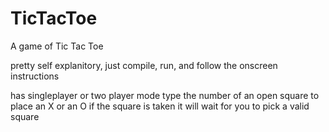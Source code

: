 # TicTacToe
A game of Tic Tac Toe

pretty self explanitory, just compile, run, and follow the onscreen instructions

has singleplayer or two player mode
type the number of an open square to place an X or an O
if the square is taken it will wait for you to pick a valid square
